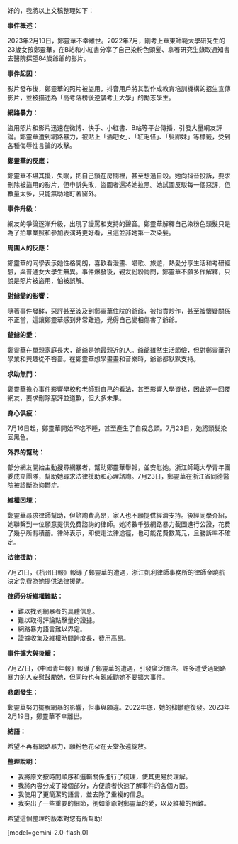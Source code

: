 好的，我將以上文稿整理如下：

**事件概述：**

2023年2月19日，鄭靈華不幸離世。2022年7月，剛考上華東師範大學研究生的23歲女孩鄭靈華，在B站和小紅書分享了自己染粉色頭髮、拿著研究生錄取通知書去醫院探望84歲爺爺的影片。

**事件起因：**

影片發布後，鄭靈華的照片被盜用，抖音用戶將其製作成教育培訓機構的招生宣傳影片，並被描述為「高考落榜後逆襲考上大學」的勵志學生。

**網路暴力：**

盜用照片和影片迅速在微博、快手、小紅書、B站等平台傳播，引發大量網友評論。鄭靈華遭到網路暴力，被貼上「酒吧女」、「紅毛怪」、「髮廊妹」等標籤，受到各種侮辱性言論的攻擊。

**鄭靈華的反應：**

鄭靈華不堪其擾，失眠，把自己鎖在房間裡，甚至想過自殺。她向抖音投訴，要求刪除被盜用的影片，但申訴失敗，盜圖者還將她拉黑。她試圖反駁每一個惡評，但數量太多，只能無助地盯著窗外。

**事件升級：**

網友的爭論逐漸升級，出現了謾罵和支持的聲音。鄭靈華解釋自己染粉色頭髮只是為了拍畢業照和參加表演時更好看，且這並非她第一次染髮。

**周圍人的反應：**

鄭靈華的同學表示她性格開朗，喜歡看漫畫、唱歌、旅遊，熱愛分享生活和考研經驗，與普通女大學生無異。事件爆發後，親友紛紛詢問，鄭靈華不願多作解釋，只說是照片被盜用，怕被誤解。

**對爺爺的影響：**

隨著事件發酵，惡評甚至波及到鄭靈華住院的爺爺，被指責炒作，甚至被懷疑關係不正當，這讓鄭靈華感到非常難過，覺得自己變相傷害了爺爺。

**爺爺的愛：**

鄭靈華在單親家庭長大，爺爺是她最親近的人。爺爺雖然生活節儉，但對鄭靈華的學業和興趣從不吝嗇。在鄭靈華想學畫畫和音樂時，爺爺都默默支持。

**求助無門：**

鄭靈華擔心事件影響學校和老師對自己的看法，甚至影響入學資格，因此逐一回覆網友，要求刪除惡評並道歉，但大多未果。

**身心俱疲：**

7月16日起，鄭靈華開始不吃不睡，甚至產生了自殺念頭。7月23日，她將頭髮染回黑色。

**外界的幫助：**

部分網友開始主動搜尋網暴者，幫助鄭靈華舉報，並安慰她。浙江師範大學青年團委成立團隊，幫助她尋求法律援助和心理諮詢。7月23日，鄭靈華在浙江省同德醫院被診斷為抑鬱症。

**維權困境：**

鄭靈華尋求律師幫助，但諮詢費高昂，家人也不願提供經濟支持。後經同學介紹，她聯繫到一位願意提供免費諮詢的律師。她將數千張網路暴力截圖進行公證，花費了幾乎所有積蓄。律師表示，即使走法律途徑，也可能花費數萬元，且勝訴率不確定。

**法律援助：**

7月21日，《杭州日報》報導了鄭靈華的遭遇，浙江凱利律師事務所的律師金曉航決定免費為她提供法律援助。

**律師分析維權難點：**

*   難以找到網暴者的具體信息。
*   難以取得評論點擊量的證據。
*   網路暴力語言難以界定。
*   證據收集及維權時間跨度長，費用高昂。

**事件擴大與後續：**

7月27日，《中國青年報》報導了鄭靈華的遭遇，引發廣泛關注。許多遭受過網路暴力的人安慰鼓勵她，但同時也有親戚勸她不要擴大事件。

**悲劇發生：**

鄭靈華努力擺脫網暴的影響，但事與願違。2022年底，她的抑鬱症復發。2023年2月19日，鄭靈華不幸離世。

**結語：**

希望不再有網路暴力，願粉色花朵在天堂永遠綻放。

**整理說明：**

*   我將原文按時間順序和邏輯關係進行了梳理，使其更易於理解。
*   我將內容分成了幾個部分，方便讀者快速了解事件的各個方面。
*   我使用了更簡潔的語言，並去除了重複的信息。
*   我突出了一些重要的細節，例如爺爺對鄭靈華的愛，以及維權的困難。

希望這個整理的版本對您有所幫助!

[model=gemini-2.0-flash,0]
